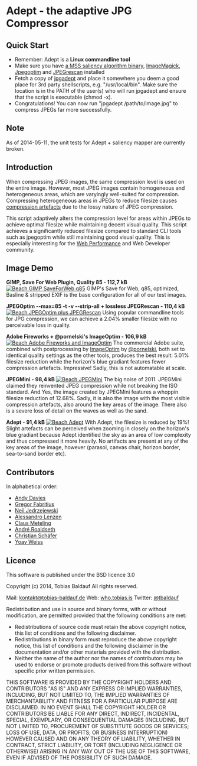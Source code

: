 Adept - the adaptive JPG Compressor
====================

## Quick Start

* Remember: Adept is a **Linux commandline tool**
* Make sure you have [a MSS saliency algorithm binary](http://github.com/technopagan/mss-saliency), [ImageMagick](http://www.imagemagick.org/), [Jpegoptim](https://github.com/tjko/jpegoptim) and [JPEGrescan](https://github.com/kud/jpegrescan) installed
* Fetch a copy of [jpgadept](https://raw.github.com/jjman505/adept-jpg-compressor/master/jpgadept) and place it somewhere you deem a good place for 3rd party shellscripts, e.g. "/usr/local/bin". Make sure the location is in the PATH of the user(s) who will run jpgadept and ensure that the script is executable (chmod -x).
* Congratulations! You can now run "jpgadept /path/to/image.jpg" to compress JPEGs far more successfully.

## Note

As of 2014-05-11, the unit tests for Adept + saliency mapper are currently broken.

## Introduction

When compressing JPEG images, the same compression level is used on the entire image. However, most JPEG images contain homogeneous and heterogeneous areas, which are varyingly well-suited for compression. Compressing heterogeneous areas in JPEGs to reduce filesize causes [compression artefacts](https://en.wikipedia.org/wiki/Compression_artifact) due to the lossy nature of JPEG compression.

This script adaptively alters the compression level for areas within JPEGs to achieve optimal filesize while maintaining decent visual quality. This script achieves a significantly reduced filesize compared to standard CLI tools such as jpegoptim while still maintaining good visual quality. This is especially interesting for the [Web Performance](https://twitter.com/search?q=%23WebPerf&src=typd) and Web Developer community.

## Image Demo

**GIMP, Save For Web Plugin, Quality 85 - 112,7 kB**
[![Beach GIMP SaveForWeb q85](images/01-01-beach-gimp-saveforweb-q85.jpg)](https://raw.github.com/jjman505/adept-jpg-compressor/master/images/01-01-beach-gimp-saveforweb-q85.jpg)
GIMP's Save for Web, q85, optimized, Basline & stripped EXIF is the base configuration for all of our test images.

**JPEGOptim --max=85 -t -v --strip-all + lossless JPEGRescan - 110,4 kB**
[![Beach JPEGOptim plus JPEGRescan](images/01-02-beach-jpegoptim-q85-stripall-plus-jpegrescan.jpg)](https://raw.github.com/jjman505/adept-jpg-compressor/master/images/01-02-beach-jpegoptim-q85-stripall-plus-jpegrescan.jpg)
Using popular commandline tools for JPG compression, we can achieve a 2.04% smaller filesize with no perceivable loss in quality.

**Adobe Fireworks + @pornelski's ImageOptim - 106,9 kB**
[![Beach Adobe Fireworks and ImageOptim](images/01-04-beach-Adobe-Fireworks-plus-ImageOptim-identical-quality-settings.jpg)](https://raw.github.com/jjman505/adept-jpg-compressor/master/images/01-04-beach-Adobe-Fireworks-plus-ImageOptim-identical-quality-settings.jpg)
The commercial Adobe suite, combined with postprocessing by [ImageOptim](http://imageoptim.com/) by [@pornelski](https://twitter.com/pornelski), both set to identical quality settings as the other tools, produces the best result: 5.01% filesize reduction while the horizon's blue gradiant features fewer compression artefacts. Impressive! Sadly, this is not automatable at scale.

**JPEGMini - 98,4 kB**
[![Beach JPEGMini](images/01-05-beach-jpegmini.jpg)](https://raw.github.com/jjman505/adept-jpg-compressor/master/images/01-05-beach-jpegmini.jpg)
The big noise of 2011. JPEGMini claimed they reinvented JPEG compression while not breaking the ISO standard. And Yes, the image created by JPEGMini features a whoppin filesize reduction of 12.68%. Sadly, it is also the image with the most visible compression artefacts, also around the key areas of the image. There also is a severe loss of detail on the waves as well as the sand.

**Adept - 91,4 kB**
[![Beach Adept](images/01-03-beach_adept_compress.jpg)](https://raw.github.com/jjman505/adept-jpg-compressor/master/images/01-03-beach_adept_compress.jpg)
With Adept, the filesize is reduced by 19%! Slight artefacts can be perceived when zooming in closely on the horizon's blue gradiant because Adept identified the sky as an area of low complexity and thus compressed it more heavily. No artifacts are present at any of the key areas of the image, however (parasol, canvas chair, horizon border, sea-to-sand border etc).

## Contributors

In alphabetical order:

 * [Andy Davies](http://twitter.com/andydavies)
 * [Gregor Fabritius](http://twitter.com/grefab)
 * [Neil Jedrzejewski](http://www.wunderboy.org/about.php)
 * [Alessandro Lenzen](http://twitter.com/adelnorsz)
 * [Claus Meteling](http://www.xing.com/profile/Claus_Meteling)
 * [André Roaldseth](http://twitter.com/androa)
 * [Christian Schäfer](http://twitter.com/derSchepp)
 * [Yoav Weiss](http://twitter.com/yoavweiss)

## Licence

This software is published under the BSD licence 3.0

Copyright (c) 2014, Tobias Baldauf
All rights reserved.

Mail: [kontakt@tobias-baldauf.de](mailto:kontakt@tobias-baldauf.de)
Web: [who.tobias.is](http://who.tobias.is/)
Twitter: [@tbaldauf](http://twitter.com/tbaldauf)

Redistribution and use in source and binary forms, with or without modification, are permitted provided that the following conditions are met:

 * Redistributions of source code must retain the above copyright notice, this list of conditions and the following disclaimer.
 * Redistributions in binary form must reproduce the above copyright notice, this list of conditions and the following disclaimer in the documentation and/or other materials provided with the distribution.
 * Neither the name of the author nor the names of contributors may be used to endorse or promote products derived from this software without specific prior written permission.

THIS SOFTWARE IS PROVIDED BY THE COPYRIGHT HOLDERS AND CONTRIBUTORS "AS IS" AND ANY EXPRESS OR IMPLIED WARRANTIES, INCLUDING, BUT NOT LIMITED TO, THE IMPLIED WARRANTIES OF MERCHANTABILITY AND FITNESS FOR A PARTICULAR PURPOSE ARE DISCLAIMED. IN NO EVENT SHALL THE COPYRIGHT HOLDER OR CONTRIBUTORS BE LIABLE FOR ANY DIRECT, INDIRECT, INCIDENTAL, SPECIAL, EXEMPLARY, OR CONSEQUENTIAL DAMAGES (INCLUDING, BUT NOT LIMITED TO, PROCUREMENT OF SUBSTITUTE GOODS OR SERVICES; LOSS OF USE, DATA, OR PROFITS; OR BUSINESS INTERRUPTION) HOWEVER CAUSED AND ON ANY THEORY OF LIABILITY, WHETHER IN CONTRACT, STRICT LIABILITY, OR TORT (INCLUDING NEGLIGENCE OR OTHERWISE) ARISING IN ANY WAY OUT OF THE USE OF THIS SOFTWARE, EVEN IF ADVISED OF THE POSSIBILITY OF SUCH DAMAGE.
